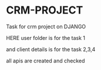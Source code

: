 # CRM-PROJECT
Task for crm project on DJANGO

HERE user folder is for the task 1 

and client details is for the task 2,3,4 

all apis are created and checked 
